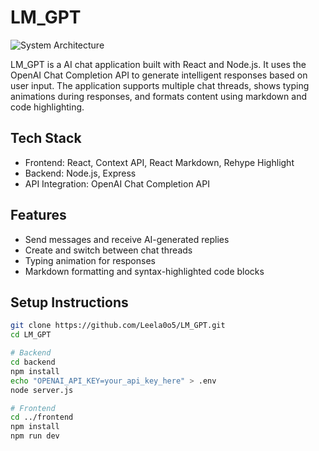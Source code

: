 # LM_GPT
![System Architecture](https://www.dropbox.com/scl/fi/nrxtu5huw0pgid0qct09i/Screenshot-2025-07-28-191732.png?rlkey=2fb1psdxiowty02yasmke5za0&raw=1)

LM_GPT is a AI chat application built with React and Node.js. It uses the OpenAI Chat Completion API to generate intelligent responses based on user input. The application supports multiple chat threads, shows typing animations during responses, and formats content using markdown and code highlighting.

## Tech Stack

- Frontend: React, Context API, React Markdown, Rehype Highlight
- Backend: Node.js, Express
- API Integration: OpenAI Chat Completion API

## Features

- Send messages and receive AI-generated replies
- Create and switch between chat threads
- Typing animation for responses
- Markdown formatting and syntax-highlighted code blocks

## Setup Instructions

```bash
git clone https://github.com/Leela0o5/LM_GPT.git
cd LM_GPT

# Backend
cd backend
npm install
echo "OPENAI_API_KEY=your_api_key_here" > .env
node server.js

# Frontend
cd ../frontend
npm install
npm run dev
